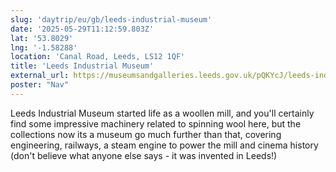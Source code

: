 ```yaml
---
slug: 'daytrip/eu/gb/leeds-industrial-museum'
date: '2025-05-29T11:12:59.803Z'
lat: '53.8029'
lng: '-1.58288'
location: 'Canal Road, Leeds, LS12 1QF'
title: 'Leeds Industrial Museum'
external_url: https://museumsandgalleries.leeds.gov.uk/pQKYcJ/leeds-industrial-museum/home
poster: "Nav"
---
```

Leeds Industrial Museum started life as a woollen mill, and you'll certainly find some impressive machinery related to spinning wool here, but the collections now its a museum go much further than that, covering engineering, railways, a steam engine to power the mill and cinema history (don't believe what anyone else says - it was invented in Leeds!)
